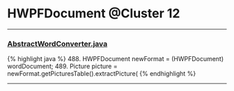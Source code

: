 # HWPFDocument @Cluster 12

***

### [AbstractWordConverter.java](https://searchcode.com/codesearch/view/97383976/)
{% highlight java %}
488. HWPFDocument newFormat = (HWPFDocument) wordDocument;
489. Picture picture = newFormat.getPicturesTable().extractPicture(
{% endhighlight %}

***

